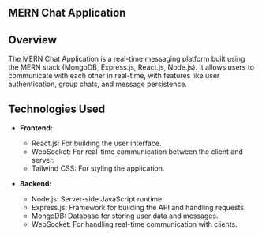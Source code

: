 ## MERN Chat Application
## Overview
The MERN Chat Application is a real-time messaging platform built using the MERN stack (MongoDB, Express.js, React.js, Node.js). It allows users to communicate with each other in real-time, with features like user authentication, group chats, and message persistence.

## Technologies Used

- **Frontend:**
  - React.js: For building the user interface.
  - WebSocket: For real-time communication between the client and server.
  - Tailwind CSS: For styling the application.

- **Backend:**
  - Node.js: Server-side JavaScript runtime.
  - Express.js: Framework for building the API and handling requests.
  - MongoDB: Database for storing user data and messages.
  - WebSocket: For handling real-time communication with clients.

